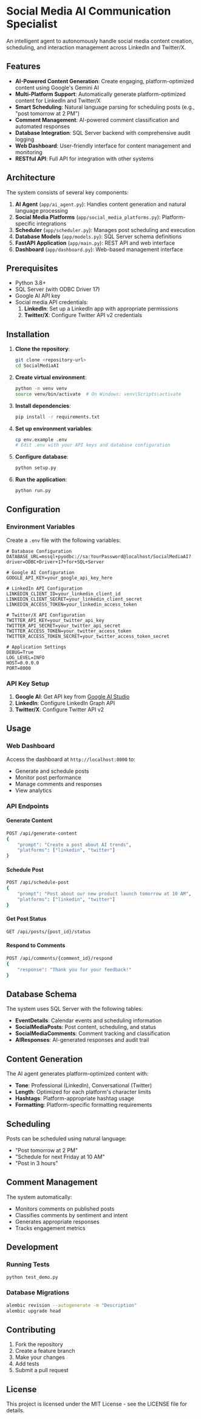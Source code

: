 # Social Media AI Communication Specialist

An intelligent agent to autonomously handle social media content creation, scheduling, and interaction management across LinkedIn and Twitter/X.

## Features

- **AI-Powered Content Generation**: Create engaging, platform-optimized content using Google's Gemini AI
- **Multi-Platform Support**: Automatically generate platform-optimized content for LinkedIn and Twitter/X
- **Smart Scheduling**: Natural language parsing for scheduling posts (e.g., "post tomorrow at 2 PM")
- **Comment Management**: AI-powered comment classification and automated responses
- **Database Integration**: SQL Server backend with comprehensive audit logging
- **Web Dashboard**: User-friendly interface for content management and monitoring
- **RESTful API**: Full API for integration with other systems

## Architecture

The system consists of several key components:

1. **AI Agent** (`app/ai_agent.py`): Handles content generation and natural language processing
2. **Social Media Platforms** (`app/social_media_platforms.py`): Platform-specific integrations
3. **Scheduler** (`app/scheduler.py`): Manages post scheduling and execution
4. **Database Models** (`app/models.py`): SQL Server schema definitions
5. **FastAPI Application** (`app/main.py`): REST API and web interface
6. **Dashboard** (`app/dashboard.py`): Web-based management interface

## Prerequisites

- Python 3.8+
- SQL Server (with ODBC Driver 17)
- Google AI API key
- Social media API credentials:
  1. **LinkedIn**: Set up a LinkedIn app with appropriate permissions
  2. **Twitter/X**: Configure Twitter API v2 credentials

## Installation

1. **Clone the repository**:
   ```bash
   git clone <repository-url>
   cd SocialMediaAI
   ```

2. **Create virtual environment**:
   ```bash
   python -m venv venv
   source venv/bin/activate  # On Windows: venv\Scripts\activate
   ```

3. **Install dependencies**:
   ```bash
   pip install -r requirements.txt
   ```

4. **Set up environment variables**:
   ```bash
   cp env.example .env
   # Edit .env with your API keys and database configuration
   ```

5. **Configure database**:
   ```bash
   python setup.py
   ```

6. **Run the application**:
   ```bash
   python run.py
   ```

## Configuration

### Environment Variables

Create a `.env` file with the following variables:

```env
# Database Configuration
DATABASE_URL=mssql+pyodbc://sa:YourPassword@localhost/SocialMediaAI?driver=ODBC+Driver+17+for+SQL+Server

# Google AI Configuration
GOOGLE_API_KEY=your_google_api_key_here

# LinkedIn API Configuration
LINKEDIN_CLIENT_ID=your_linkedin_client_id
LINKEDIN_CLIENT_SECRET=your_linkedin_client_secret
LINKEDIN_ACCESS_TOKEN=your_linkedin_access_token

# Twitter/X API Configuration
TWITTER_API_KEY=your_twitter_api_key
TWITTER_API_SECRET=your_twitter_api_secret
TWITTER_ACCESS_TOKEN=your_twitter_access_token
TWITTER_ACCESS_TOKEN_SECRET=your_twitter_access_token_secret

# Application Settings
DEBUG=True
LOG_LEVEL=INFO
HOST=0.0.0.0
PORT=8000
```

### API Key Setup

1. **Google AI**: Get API key from [Google AI Studio](https://makersuite.google.com/app/apikey)
2. **LinkedIn**: Configure LinkedIn Graph API
3. **Twitter/X**: Configure Twitter API v2

## Usage

### Web Dashboard

Access the dashboard at `http://localhost:8000` to:
- Generate and schedule posts
- Monitor post performance
- Manage comments and responses
- View analytics

### API Endpoints

#### Generate Content
```bash
POST /api/generate-content
{
    "prompt": "Create a post about AI trends",
    "platforms": ["linkedin", "twitter"]
}
```

#### Schedule Post
```bash
POST /api/schedule-post
{
    "prompt": "Post about our new product launch tomorrow at 10 AM",
    "platforms": ["linkedin", "twitter"]
}
```

#### Get Post Status
```bash
GET /api/posts/{post_id}/status
```

#### Respond to Comments
```bash
POST /api/comments/{comment_id}/respond
{
    "response": "Thank you for your feedback!"
}
```

## Database Schema

The system uses SQL Server with the following tables:

- **EventDetails**: Calendar events and scheduling information
- **SocialMediaPosts**: Post content, scheduling, and status
- **SocialMediaComments**: Comment tracking and classification
- **AIResponses**: AI-generated responses and audit trail

## Content Generation

The AI agent generates platform-optimized content with:

- **Tone**: Professional (LinkedIn), Conversational (Twitter)
- **Length**: Optimized for each platform's character limits
- **Hashtags**: Platform-appropriate hashtag usage
- **Formatting**: Platform-specific formatting requirements

## Scheduling

Posts can be scheduled using natural language:
- "Post tomorrow at 2 PM"
- "Schedule for next Friday at 10 AM"
- "Post in 3 hours"

## Comment Management

The system automatically:
- Monitors comments on published posts
- Classifies comments by sentiment and intent
- Generates appropriate responses
- Tracks engagement metrics

## Development

### Running Tests
```bash
python test_demo.py
```

### Database Migrations
```bash
alembic revision --autogenerate -m "Description"
alembic upgrade head
```

## Contributing

1. Fork the repository
2. Create a feature branch
3. Make your changes
4. Add tests
5. Submit a pull request

## License

This project is licensed under the MIT License - see the LICENSE file for details. 